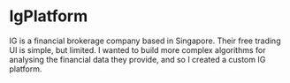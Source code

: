 # IgPlatform
IG is a financial brokerage company based in Singapore. Their free trading UI is simple, but limited. I wanted to build more complex algorithms for analysing the financial data they provide, and so I created a custom IG platform.
